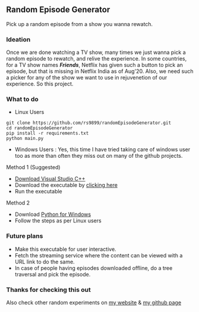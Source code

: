 ## Random Episode Generator
Pick up a random episode from a show you wanna rewatch.

### Ideation
Once we are done watching a TV show, many times we just wanna pick a random episode to rewatch,
and relive the experience. In some countries, for a TV show names ***Friends***, Netflix has given
such a button to pick an episode, but that is missing in Netflix India as of Aug'20. Also, we need such
a picker for any of the show we want to use in rejuvenetion of our experience. So this project.

### What to do
* Linux Users
```
git clone https://github.com/rs9899/randomEpisodeGenerator.git
cd randomEpisodeGenerator
pip install -r requirements.txt
python main.py
```

* Windows Users : Yes, this time I have tried taking care of windows user too as more than often they miss out
on many of the github projects.

Method 1 (Suggested)
* [Download Visual Studio C++](https://www.microsoft.com/en-in/download/details.aspx?id=48145)
* Download the executable by [clicking here](https://github.com/rs9899/randomEpisodeGenerator/raw/master/Final%20Executables/main.exe)
* Run the executable

Method 2
* Download [Python for Windows](https://www.python.org/downloads/windows/)
* Follow the steps as per Linux users

### Future plans
* Make this executable for user interactive.
* Fetch the streaming service where the content can be viewed with a URL link to do the same.
* In case of people having episodes downloaded offline, do a tree traversal and pick the episode.

### Thanks for checking this out
Also check other random experiments on [my website](https://rupesh.info) & [my github page](https://github.com/rs9899/)
